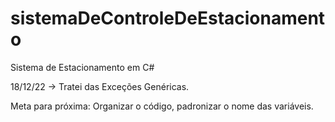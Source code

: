 # sistemaDeControleDeEstacionamento
Sistema de Estacionamento em C#

18/12/22 -> Tratei das Exceções Genéricas.

Meta para próxima: Organizar o código, padronizar o nome das variáveis.
